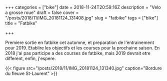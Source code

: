 +++
categories = ["bike"]
date = 2018-11-24T20:59:16Z
description = "Velo a grosse roue"
draft = false
cover = "/posts/2018/11/IMG_20181124_131408.jpg"
slug = "fatbike"
tags = ["bike"]
title = "Fatbike"

+++

Premiere sortie en fatbike cet automne, et preparation de l'entrainement pour 2019. Etablire les objectifs et les courses pour la prochaine saison. En 2018 j'ai pas participe a des courses de fatbike, mais 2019 devrait etre different, enfin, j'espere.

{{< figure src="/posts/2018/11/IMG_20181124_131340.jpg" caption="Bordure du fleuve St-Laurent" >}}
